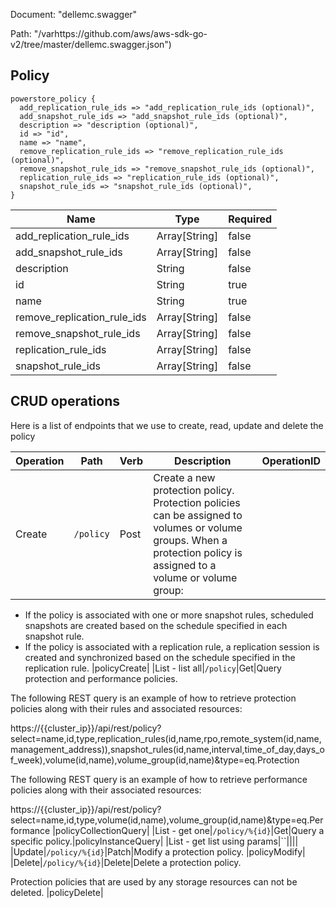 Document: "dellemc.swagger"


Path: "/varhttps://github.com/aws/aws-sdk-go-v2/tree/master/dellemc.swagger.json")

## Policy



```puppet
powerstore_policy {
  add_replication_rule_ids => "add_replication_rule_ids (optional)",
  add_snapshot_rule_ids => "add_snapshot_rule_ids (optional)",
  description => "description (optional)",
  id => "id",
  name => "name",
  remove_replication_rule_ids => "remove_replication_rule_ids (optional)",
  remove_snapshot_rule_ids => "remove_snapshot_rule_ids (optional)",
  replication_rule_ids => "replication_rule_ids (optional)",
  snapshot_rule_ids => "snapshot_rule_ids (optional)",
}
```

| Name        | Type           | Required       |
| ------------- | ------------- | ------------- |
|add_replication_rule_ids | Array[String] | false |
|add_snapshot_rule_ids | Array[String] | false |
|description | String | false |
|id | String | true |
|name | String | true |
|remove_replication_rule_ids | Array[String] | false |
|remove_snapshot_rule_ids | Array[String] | false |
|replication_rule_ids | Array[String] | false |
|snapshot_rule_ids | Array[String] | false |



## CRUD operations

Here is a list of endpoints that we use to create, read, update and delete the policy

| Operation | Path | Verb | Description | OperationID |
| ------------- | ------------- | ------------- | ------------- | ------------- |
|Create|`/policy`|Post|Create a new protection policy. Protection policies can be assigned to volumes or volume groups. When a protection policy is assigned to a volume or volume group:
* If the policy is associated with one or more snapshot rules, scheduled snapshots are created based on the schedule specified in each snapshot rule.
* If the policy is associated with a replication rule, a replication session is created and synchronized based on the schedule specified in the replication rule.
|policyCreate|
|List - list all|`/policy`|Get|Query protection and performance policies.

The following REST query is an example of how to retrieve protection policies along with their rules and associated resources:

https://{{cluster_ip}}/api/rest/policy?select=name,id,type,replication_rules(id,name,rpo,remote_system(id,name,management_address)),snapshot_rules(id,name,interval,time_of_day,days_of_week),volume(id,name),volume_group(id,name)&type=eq.Protection

The following REST query is an example of how to retrieve performance policies along with their associated resources: 
  
https://{{cluster_ip}}/api/rest/policy?select=name,id,type,volume(id,name),volume_group(id,name)&type=eq.Performance
|policyCollectionQuery|
|List - get one|`/policy/%{id}`|Get|Query a specific policy.|policyInstanceQuery|
|List - get list using params|``||||
|Update|`/policy/%{id}`|Patch|Modify a protection policy.
|policyModify|
|Delete|`/policy/%{id}`|Delete|Delete a protection policy.

Protection policies that are used by any storage resources can not be deleted.
|policyDelete|
